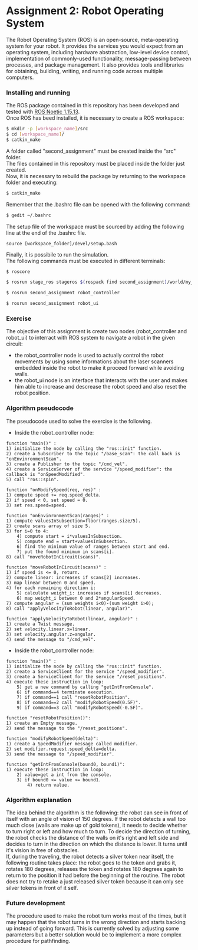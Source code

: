 # Assignment 2: Robot Operating System

The Robot Operating System (ROS) is an open-source, meta-operating system for your robot. It provides the services you would expect from an operating system, including hardware abstraction, low-level device control, implementation of commonly-used functionality, message-passing between processes, and package management. It also provides tools and libraries for obtaining, building, writing, and running code across multiple computers.

### Installing and running

The ROS package contained in this repository has been developed and tested with [ROS Noetic 1.15.13](http://wiki.ros.org/noetic/Installation).</br>
Once ROS has beed installed, it is necessary to create a ROS workspace:

```bash
$ mkdir -p [workspace_name]/src
$ cd [workspace_name]/
$ catkin_make
```

A folder called "second_assignment" must be created inside the "src" folder.</br>
The files contained in this repository must be placed inside the folder just created.</br>
Now, it is necessary to rebuild the package by returning to the workspace folder and executing:

```bash
$ catkin_make
```

Remember that the .bashrc file can be opened with the following command:

```bash
$ gedit ~/.bashrc
```

The setup file of the workspace must be sourced by adding the following line at the end of the .bashrc file.

```
source [workspace_folder]/devel/setup.bash
```

Finally, it is possibile to run the simulation.</br>
The following commands must be executed in different terminals:

```bash
$ roscore
```
```bash
$ rosrun stage_ros stageros $(rospack find second_assignment)/world/my_world.world
```
```bash
$ rosrun second_assignment robot_controller
```
```bash
$ rosrun second_assignment robot_ui
```

### Exercise
The objective of this assignment is create two nodes (robot\_controller and robot\_ui) to interract with ROS system to navigate a robot in the given circuit:</br>
- the robot\_controller node is used to actually control the robot movements by using some informations about the laser scanners embedded inside the robot to make it proceed forward while avoiding walls.
- the robot\_ui node is an interface that interacts with the user and makes him able to increase and descrease the robot speed and also reset the robot position.

### Algorithm pseudocode
The pseudocode used to solve the exercise is the following.

- Inside the robot\_controller node:
```
function "main()" :
1) initialize the node by calling the "ros::init" function.
2) create a Subscriber to the topic "/base_scan": the call back is "onEnvinronmentScan".
3) create a Publisher to the topic "/cmd_vel".
4) create a ServiceServer of the service "/speed_modifier": the callback is "onSpeedModified".
5) call "ros::spin".
```
```
function "onModifySpeed(req, res)" :
1) compute speed += req.speed_delta.
2) if speed < 0, set speed = 0.
3) set res.speed=speed.
```
```
function "onEnvinronmentScan(ranges)" :
1) compute valuesInSubsection=floor(ranges.size/5).
2) create scans array of size 5.
3) for i=0 to 4:
    4) compute start = i*valuesInSubsection.
    5) compute end = start+valuesInSubsection.
    6) find the minimum value of ranges between start and end.
    7) put the found minimum in scans[i].
8) call "moveRobotInCircuit(scans)".
```
```
function "moveRobotInCircuit(scans)" :
1) if speed is <= 0, return.
2) compute linear: increases if scans[2] increases.
3) map linear between 0 and speed.
4) for each remaining direction i:
    5) calculate weight_i: increases if scans[i] decreases.
    6) map weight_i between 0 and 2*angularSpeed.
7) compute angular = (sum weights i<0)-(sum weight i>0);
8) call "applyVelocityToRobot(linear, angular)".
```

```
function "applyVelocityToRobot(linear, angular)" :
1) create a Twist message.
2) set velocity.linear.x=linear.
3) set velocity.angular.z=angular.
4) send the message to "/cmd_vel".
```

- Inside the robot\_controller node:
```
function "main()" :
1) initialize the node by calling the "ros::init" function.
2) create a ServiceClient for the service "/speed_modifier".
3) create a ServiceClient for the service "/reset_positions".
4) execute these instruction in loop:
    5) get a new command by calling "getIntFromConsole".
    6) if command==4 terminate execution.
    7) if command==1 call "resetRobotPosition".
    8) if command==2 call "modifyRobotSpeed(0.5F)".
    9) if command==3 call "modifyRobotSpeed(-0.5F)".
```
```
function "resetRobotPosition()":
1) create an Empty message.
2) send the message to the "/reset_positions".
```
```
function "modifyRobotSpeed(delta)":
1) create a SpeedModifier message called modifier.
2) set modifier.request.speed_delta=delta.
3) send the message to "/speed_modifier".
```
```
function "getIntFromConsole(bound0, bound1)":
1) execute these instruction in loop:
    2) value=get a int from the console.
    3) if bound0 <= value <= bound1.
        4) return value.
```

### Algorithm explanation
The idea behind the algorithm is the following: the robot can see in front of itself with an angle of vision of 150 degrees. If the robot detects a wall too much close (walls are make up of gold tokens), it needs to decide whether to turn right or left and how much to turn. To decide the direction of turning, the robot checks the distance of the walls on it's right and left side and decides to turn in the direction on which the distance is lower. It turns until it's vision in free of obstacles. </br>
If, during the traveling, the robot detects a silver token near itself, the following routine takes place: the robot goes to the token and grabs it, rotates 180 degrees, releases the token and rotates 180 degrees again to return to the position it had before the beginning of the routine. The robot does not try to retake a just released silver token because it can only see silver tokens in front of it self.

### Future development
The procedure used to make the robot turn works most of the times, but it may happen that the robot turns in the wrong direction and starts backing up instead of going forward. This is currently solved by adjusting some parameters but a better solution would be to implement a more complex procedure for pathfinding.
